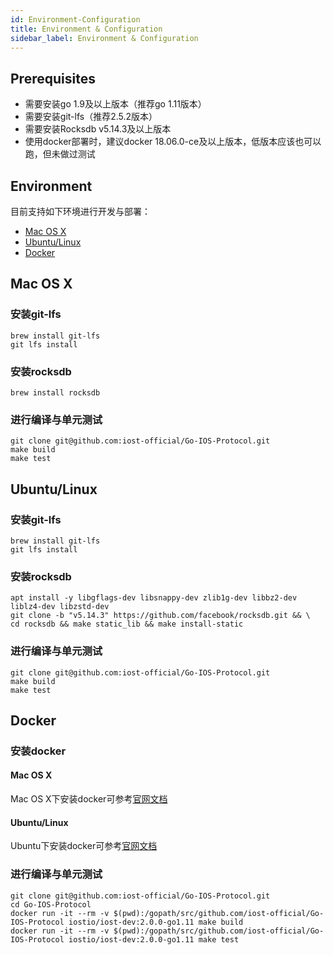 ```yaml
---
id: Environment-Configuration
title: Environment & Configuration
sidebar_label: Environment & Configuration
---
```


## Prerequisites

* 需要安装go 1.9及以上版本（推荐go 1.11版本）
* 需要安装git-lfs（推荐2.5.2版本）
* 需要安装Rocksdb v5.14.3及以上版本
* 使用docker部署时，建议docker 18.06.0-ce及以上版本，低版本应该也可以跑，但未做过测试

## Environment

目前支持如下环境进行开发与部署：
* [Mac OS X](#mac-os-x)
* [Ubuntu/Linux](#ubuntu-linux)
* [Docker](#docker)

## Mac OS X
### 安装git-lfs
```
brew install git-lfs
git lfs install
```
### 安装rocksdb
```
brew install rocksdb
```
### 进行编译与单元测试
```
git clone git@github.com:iost-official/Go-IOS-Protocol.git
make build
make test
```

## Ubuntu/Linux
### 安装git-lfs
```
brew install git-lfs
git lfs install
```
### 安装rocksdb
```
apt install -y libgflags-dev libsnappy-dev zlib1g-dev libbz2-dev liblz4-dev libzstd-dev
git clone -b "v5.14.3" https://github.com/facebook/rocksdb.git && \
cd rocksdb && make static_lib && make install-static
```
### 进行编译与单元测试
```
git clone git@github.com:iost-official/Go-IOS-Protocol.git
make build
make test
```

## Docker
### 安装docker
#### Mac OS X
Mac OS X下安装docker可参考[官网文档](https://docs.docker.com/docker-for-mac/install/)
#### Ubuntu/Linux
Ubuntu下安装docker可参考[官网文档](https://docs.docker.com/install/linux/docker-ce/ubuntu/#install-using-the-repository)

### 进行编译与单元测试
```
git clone git@github.com:iost-official/Go-IOS-Protocol.git
cd Go-IOS-Protocol
docker run -it --rm -v $(pwd):/gopath/src/github.com/iost-official/Go-IOS-Protocol iostio/iost-dev:2.0.0-go1.11 make build
docker run -it --rm -v $(pwd):/gopath/src/github.com/iost-official/Go-IOS-Protocol iostio/iost-dev:2.0.0-go1.11 make test
```
